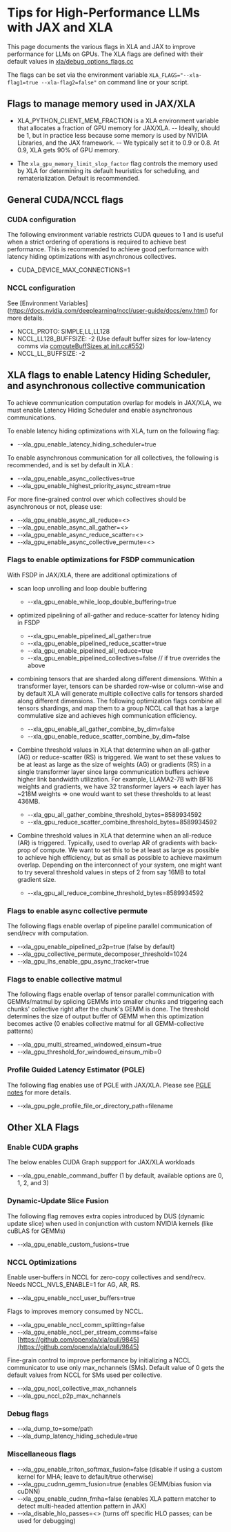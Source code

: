 # Tips for High-Performance LLMs with JAX and XLA 

This page documents the various flags in XLA and JAX to improve performance for LLMs on GPUs. The XLA flags are defined with their default values in [xla/debug_options_flags.cc](https://github.com/openxla/xla/blob/main/xla/debug_options_flags.cc)

The flags can be set via the environment variable `XLA_FLAGS="--xla-flag1=true --xla-flag2=false"` on command line or your script.


## Flags to manage memory used in JAX/XLA

- XLA_PYTHON_CLIENT_MEM_FRACTION is a XLA environment variable that allocates a fraction of GPU memory for JAX/XLA.
--  Ideally, should be 1, but in practice less because some memory is used by NVIDIA Libraries, and the JAX framework.
--  We typically set it to 0.9 or 0.8. At 0.9, XLA gets 90% of GPU memory.

- The `xla_gpu_memory_limit_slop_factor` flag controls the memory used by XLA for determining its default heuristics for scheduling, and rematerialization. Default is recommended.


## General CUDA/NCCL flags 

### CUDA configuration

The following environment variable restricts CUDA queues to 1 and is useful when a strict ordering of operations is required to achieve best performance. This is recommended to achieve good performance with latency hiding optimizations with asynchronous collectives.
- CUDA_DEVICE_MAX_CONNECTIONS=1
  
### NCCL configuration 

See [Environment Variables] (https://docs.nvidia.com/deeplearning/nccl/user-guide/docs/env.html) for more details.
- NCCL_PROTO: SIMPLE,LL,LL128
- NCCL_LL128_BUFFSIZE: -2 (Use default buffer sizes for low-latency comms via [computeBuffSizes at init.cc#552](https://github.com/NVIDIA/nccl/blob/master/src/init.cc#L552))
- NCCL_LL_BUFFSIZE: -2


## XLA flags to enable Latency Hiding Scheduler, and asynchronous collective communication

To achieve communication computation overlap for models in JAX/XLA, we must enable Latency Hiding Scheduler and enable asynchronous communications. 

To enable latency hiding optimizations with XLA, turn on the following flag: 

- --xla_gpu_enable_latency_hiding_scheduler=true 

To enable asynchronous communication for all collectives, the following is recommended, and is set by default in XLA :

- --xla_gpu_enable_async_collectives=true
- --xla_gpu_enable_highest_priority_async_stream=true

For more fine-grained control over which collectives should be asynchronous or not, please use: 

- --xla_gpu_enable_async_all_reduce=<>
- --xla_gpu_enable_async_all_gather=<>
- --xla_gpu_enable_async_reduce_scatter=<> 
- --xla_gpu_enable_async_collective_permute=<>


### Flags to enable optimizations for FSDP communication 

With FSDP in JAX/XLA, there are additional optimizations of 

- scan loop unrolling and loop double buffering 
    - --xla_gpu_enable_while_loop_double_buffering=true
      
- optimized pipelining of all-gather and reduce-scatter for latency hiding in FSDP
    - --xla_gpu_enable_pipelined_all_gather=true
    - --xla_gpu_enable_pipelined_reduce_scatter=true
    - --xla_gpu_enable_pipelined_all_reduce=true 
    - --xla_gpu_enable_pipelined_collectives=false // if true overrides the above
      
- combining tensors that are sharded along different dimensions. Within a transformer layer, tensors can be sharded row-wise or column-wise and by default XLA will generate multiple collective calls for tensors sharded along different dimensions. The following optimization flags combine all tensors shardings, and map them to a group NCCL call that has a large commulative size and achieves high communication efficiency. 
    - --xla_gpu_enable_all_gather_combine_by_dim=false
    - --xla_gpu_enable_reduce_scatter_combine_by_dim=false
      
- Combine threshold values in XLA that determine when an all-gather (AG) or reduce-scatter (RS) is triggered. We want to set these values to be at least as large as the size of weights (AG) or gradients (RS) in a single transformer layer since large communication buffers achieve higher link bandwidth utilization. For example, LLAMA2-7B with BF16 weights and gradients, we have 32 transformer layers => each layer has ~218M weights => one would want to set these thresholds to at least 436MB.
    - --xla_gpu_all_gather_combine_threshold_bytes=8589934592
    - --xla_gpu_reduce_scatter_combine_threshold_bytes=8589934592
      
- Combine threshold values in XLA that determine when an all-reduce (AR) is triggered. Typically, used to overlap AR of gradients with back-prop of compute. We want to set this to be at least as large as possible to achieve high efficiency, but as small as possible to achieve maximum overlap. Depending on the interconnect of your system, one might want to try several threshold values in steps of 2 from say 16MB to total gradient size.
    - --xla_gpu_all_reduce_combine_threshold_bytes=8589934592


### Flags to enable async collective permute 

The following flags enable overlap of pipeline parallel communication of send/recv with computation. 
- --xla_gpu_enable_pipelined_p2p=true  (false by default)
- --xla_gpu_collective_permute_decomposer_threshold=1024
- --xla_gpu_lhs_enable_gpu_async_tracker=true

### Flags to enable collective matmul

The following flags enable overlap of tensor parallel communication with GEMMs/matmul by splicing GEMMs into smaller chunks and triggering each chunks' collective right after the chunk's GEMM is done. The threshold determines the size of output buffer of GEMM when this optimization becomes active (0 enables collective matmul for all GEMM-collective patterns)
- --xla_gpu_multi_streamed_windowed_einsum=true
- --xla_gpu_threshold_for_windowed_einsum_mib=0

### Profile Guided Latency Estimator (PGLE)

The following flag enables use of PGLE with JAX/XLA. Please see [PGLE notes](https://github.com/NVIDIA/JAX-Toolbox/blob/main/rosetta/docs/PGLE.md) for more details.
- --xla_gpu_pgle_profile_file_or_directory_path=filename

## Other XLA Flags 

### Enable CUDA graphs

The below enables CUDA Graph suppport for JAX/XLA workloads
- --xla_gpu_enable_command_buffer (1 by default, available options are 0, 1, 2, and 3)

### Dynamic-Update Slice Fusion

The following flag removes extra copies introduced by DUS (dynamic update slice) when used in conjunction with custom NVIDIA kernels (like cuBLAS for GEMMs)
- --xla_gpu_enable_custom_fusions=true

### NCCL Optimizations

Enable user-buffers in NCCL for zero-copy collectives and send/recv. Needs NCCL_NVLS_ENABLE=1 for AG, AR, RS.
- --xla_gpu_enable_nccl_user_buffers=true

Flags to improves memory consumed by NCCL.
- --xla_gpu_enable_nccl_comm_splitting=false  
- --xla_gpu_enable_nccl_per_stream_comms=false [https://github.com/openxla/xla/pull/9845](https://github.com/openxla/xla/pull/9845)

Fine-grain control to improve performance by initializing a NCCL communicator to use only max_nchannels (SMs). Default value of 0 gets the default values from NCCL for SMs used per collective.
- --xla_gpu_nccl_collective_max_nchannels
- --xla_gpu_nccl_p2p_max_nchannels

### Debug flags 
- --xla_dump_to=some/path
- --xla_dump_latency_hiding_schedule=true

### Miscellaneous flags 
- --xla_gpu_enable_triton_softmax_fusion=false (disable if using a custom kernel for MHA; leave to default/true otherwise)
- --xla_gpu_cudnn_gemm_fusion=true (enables GEMM/bias fusion via cuDNN)
- --xla_gpu_enable_cudnn_fmha=false (enables XLA pattern matcher to detect multi-headed attention pattern in JAX)
- --xla_disable_hlo_passes=<> (turns off specific HLO passes; can be used for debugging)




